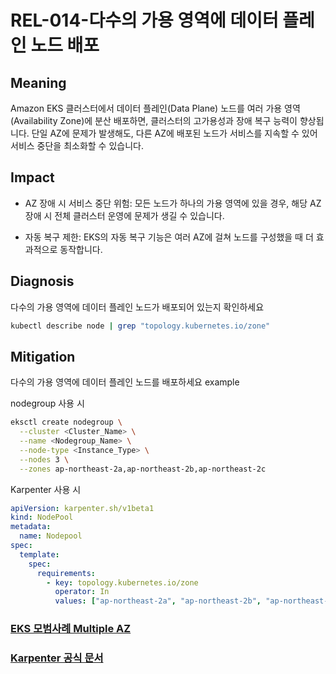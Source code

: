 # REL-014-다수의 가용 영역에 데이터 플레인 노드 배포

## Meaning
Amazon EKS 클러스터에서 데이터 플레인(Data Plane) 노드를 여러 가용 영역(Availability Zone)에 분산 배포하면, 클러스터의 고가용성과 장애 복구 능력이 향상됩니다. 단일 AZ에 문제가 발생해도, 다른 AZ에 배포된 노드가 서비스를 지속할 수 있어 서비스 중단을 최소화할 수 있습니다.

## Impact
- AZ 장애 시 서비스 중단 위험: 모든 노드가 하나의 가용 영역에 있을 경우, 해당 AZ 장애 시 전체 클러스터 운영에 문제가 생길 수 있습니다.

- 자동 복구 제한: EKS의 자동 복구 기능은 여러 AZ에 걸쳐 노드를 구성했을 때 더 효과적으로 동작합니다.

## Diagnosis
다수의 가용 영역에 데이터 플레인 노드가 배포되어 있는지 확인하세요

```bash
kubectl describe node | grep "topology.kubernetes.io/zone"
```

## Mitigation
다수의 가용 영역에 데이터 플레인 노드를 배포하세요
example

nodegroup 사용 시
```bash
eksctl create nodegroup \
  --cluster <Cluster_Name> \
  --name <Nodegroup_Name> \
  --node-type <Instance_Type> \
  --nodes 3 \
  --zones ap-northeast-2a,ap-northeast-2b,ap-northeast-2c
```

Karpenter 사용 시
```yaml
apiVersion: karpenter.sh/v1beta1
kind: NodePool
metadata:
  name: Nodepool
spec:
  template:
    spec:
      requirements:
        - key: topology.kubernetes.io/zone
          operator: In
          values: ["ap-northeast-2a", "ap-northeast-2b", "ap-northeast-2c"]
```

### [EKS 모범사례 Multiple AZ](https://docs.aws.amazon.com/eks/latest/best-practices/data-plane.html)
### [Karpenter 공식 문서](https://karpenter.sh/docs/concepts/nodepools/)